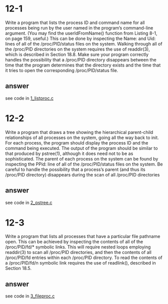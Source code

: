 # 12-1
Write a program that lists the process ID and command name for all processes being run by the user named in the program’s command-line argument. (You may find the userIdFromName() function from Listing 8-1, on page 159, useful.) This can be done by inspecting the Name: and Uid: lines of all of the /proc/PID/status files on the system. Walking through all of the /proc/PID directories on the system requires the use of readdir(3), which is described in Section 18.8. Make sure your program correctly handles the possibility that a /proc/PID directory disappears between the time that the program determines that the directory exists and the time that it tries to open the corresponding /proc/PID/status file. 

## answer
see code in [1_listproc.c](./1_listproc.c)

# 12-2
Write a program that draws a tree showing the hierarchical parent-child relationships of all processes on the system, going all the way back to init. For each process, the program should display the process ID and the command being executed. The output of the program should be similar to that produced by pstree(1), although it does need not to be as sophisticated. The parent of each process on the system can be found by inspecting the PPid: line of all of the /proc/PID/status files on the system. Be careful to handle the possibility that a process’s parent (and thus its /proc/PID directory) disappears during the scan of all /proc/PID directories 

## answer
see code in [2_pstree.c](./2_pstree.c)

# 12-3 
Write a program that lists all processes that have a particular file pathname open. This can be achieved by inspecting the contents of all of the /proc/PID/fd/\* symbolic links. This will require nested loops employing readdir(3) to scan all /proc/PID directories, and then the contents of all /proc/PID/fd entries within each /proc/PID directory. To read the contents of a /proc/PID/fd/n symbolic link requires the use of readlink(), described in Section 18.5. 

## answer
see code in [3_fileproc.c](./3_fileproc.c)

